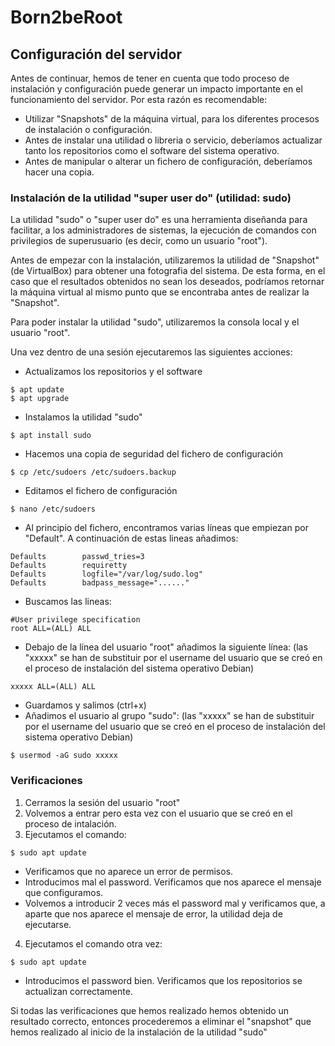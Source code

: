 # Born2beRoot

## Configuración del servidor

Antes de continuar, hemos de tener en cuenta que todo proceso de instalación y configuración puede generar un impacto importante en el funcionamiento del servidor. Por esta razón es recomendable:

- Utilizar "Snapshots" de la máquina virtual, para los diferentes procesos de instalación o configuración.
- Antes de instalar una utilidad o libreria o servicio, deberíamos actualizar tanto los repositorios como el software del sistema operativo.
- Antes de manipular o alterar un fichero de configuración, deberíamos hacer una copia.

### Instalación de la utilidad "super user do" (utilidad: sudo)

La utilidad "sudo" o "super user do" es una herramienta diseñanda para facilitar, a los administradores de sistemas, la ejecución de comandos con privilegios de superusuario (es decir, como un usuario "root").

Antes de empezar con la instalación, utilizaremos la utilidad de "Snapshot" (de VirtualBox) para obtener una fotografia del sistema. De esta forma, en el caso que el resultados obtenidos no sean los deseados, podríamos retornar la máquina virtual al mismo punto que se encontraba antes de realizar la "Snapshot".

Para poder instalar la utilidad "sudo", utilizaremos la consola local y el usuario "root". 

Una vez dentro de una sesión ejecutaremos las siguientes acciones: 

- Actualizamos los repositorios y el software
```
$ apt update
$ apt upgrade
```
- Instalamos la utilidad "sudo"
```
$ apt install sudo
```
- Hacemos una copia de seguridad del fichero de configuración
```
$ cp /etc/sudoers /etc/sudoers.backup
```
- Editamos el fichero de configuración
```
$ nano /etc/sudoers
```
- Al principio del fichero, encontramos varias líneas que empiezan por "Default". A continuación de estas lineas añadimos:
```
Defaults        passwd_tries=3
Defaults        requiretty
Defaults        logfile="/var/log/sudo.log"
Defaults        badpass_message="......"
```
- Buscamos las lineas:
```
#User privilege specification
root ALL=(ALL) ALL
```
- Debajo de la línea del usuario "root" añadimos la siguiente línea: (las "xxxxx" se han de substituir por el username del usuario que se creó en el proceso de instalación del sistema operativo Debian)
```
xxxxx ALL=(ALL) ALL
```
- Guardamos y salimos (ctrl+x)
- Añadimos el usuario al grupo "sudo": (las "xxxxx" se han de substituir por el username del usuario que se creó en el proceso de instalación del sistema operativo Debian)
```
$ usermod -aG sudo xxxxx
```
### Verificaciones

1. Cerramos la sesión del usuario "root"
2. Volvemos a entrar pero esta vez con el usuario que se creó en el proceso de intalación.
3. Ejecutamos el comando:
```
$ sudo apt update
```
   - Verificamos que no aparece un error de permisos.
   - Introducimos mal el password. Verificamos que nos aparece el mensaje que configuramos.
   - Volvemos a introducir 2 veces más el password mal y verificamos que, a aparte que nos aparece el mensaje de error, la utilidad deja de ejecutarse.
4. Ejecutamos el comando otra vez:
```
$ sudo apt update
``` 
   - Introducimos el password bien. Verificamos que los repositorios se actualizan correctamente.

Si todas las verificaciones que hemos realizado hemos obtenido un resultado correcto, entonces procederemos a eliminar el "snapshot" que hemos realizado al inicio de la instalación de la utilidad "sudo"

